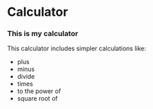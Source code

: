# Calculator

### This is my calculator 

This calculator includes simpler calculations like:
- plus 
- minus 
- divide 
- times 
- to the power of 
- square root of